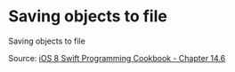 # Saving objects to file
Saving objects to file

Source: [iOS 8 Swift Programming Cookbook - Chapter 14.6](http://goo.gl/pvRtI8)
